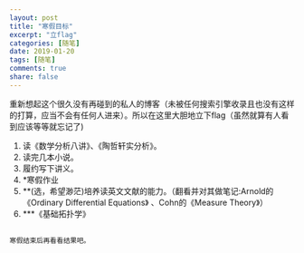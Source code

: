 ```yaml
---
layout: post
title: "寒假目标"
excerpt: "立flag"
categories: [随笔]
date: 2019-01-20
tags: [随笔]
comments: true
share: false
---
```

重新想起这个很久没有再碰到的私人的博客（未被任何搜索引擎收录且也没有这样的打算，应当不会有任何人进来）。所以在这里大胆地立下flag（虽然就算有人看到应该等等就忘记了)


1. 读《数学分析八讲》、《陶哲轩实分析》。
2. 读完几本小说。
3. 履约写下讲义。
4. *寒假作业
5. **(选，希望渺茫)培养读英文文献的能力。（翻看并对其做笔记:Arnold的《Ordinary Differential Equations》 、Cohn的《Measure Theory》）
6. ***《基础拓扑学》

~~~flag立的有点多~~~

寒假结束后再看看结果吧。